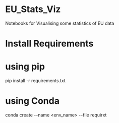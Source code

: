 # EU_Stats_Viz
Notebooks for Visualising some statistics of EU data

# Install Requirements
# using pip
pip install -r requirements.txt

# using Conda
conda create --name <env_name> --file requirxt

